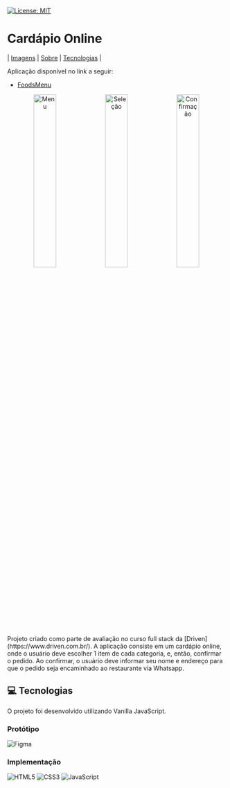 [![License: MIT](https://img.shields.io/badge/License-MIT-yellow.svg)](https://github.com/MatheusW166/foods-menu/blob/main/LICENCE)

# Cardápio Online

| <a href="#refs">Imagens</a> | <a href="#about">Sobre</a> | <a href="#tech">Tecnologias</a> |

Aplicação disponível no link a seguir:

- [FoodsMenu](https://matheusw166.github.io/foods-menu/)

<div id="refs" align="center">
<img src="https://github.com/MatheusW166/foods-menu/blob/main/refs/menu_page.jpg" alt="Menu" style="width:32%;" /> <img src="https://github.com/MatheusW166/foods-menu/blob/main/refs/menu_page_selection.jpg" alt="Seleção" style="width:32%;" /> <img src="https://github.com/MatheusW166/foods-menu/blob/main/refs/confirmation_page.jpg" alt="Confirmação" style="width:32%;" />
</div>

<span id="about">
Projeto criado como parte de avaliação no curso full stack da [Driven](https://www.driven.com.br/). A aplicação consiste em um cardápio online, onde o usuário deve escolher 1 item de cada categoria, e, então, confirmar o pedido. Ao confirmar, o usuário deve informar seu nome e endereço para que o pedido seja encaminhado ao restaurante via Whatsapp.
</span>

## <span id="tech">💻 Tecnologias</span>
O projeto foi desenvolvido utilizando Vanilla JavaScript.

### Protótipo
![Figma](https://img.shields.io/badge/figma-%23F24E1E.svg?style=for-the-badge&logo=figma&logoColor=white)
### Implementação
![HTML5](https://img.shields.io/badge/html5-%23E34F26.svg?style=for-the-badge&logo=html5&logoColor=white) ![CSS3](https://img.shields.io/badge/css3-%231572B6.svg?style=for-the-badge&logo=css3&logoColor=white) ![JavaScript](https://img.shields.io/badge/javascript-%23323330.svg?style=for-the-badge&logo=javascript&logoColor=%23F7DF1E)
